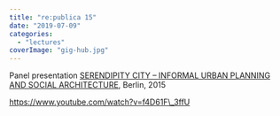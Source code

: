 ```yaml
---
title: "re:publica 15"
date: "2019-07-09"
categories: 
  - "lectures"
coverImage: "gig-hub.jpg"
---
```


Panel presentation [SERENDIPITY CITY – INFORMAL URBAN PLANNING AND SOCIAL ARCHITECTURE](https://15.re-publica.com/session/serendipity-city-informal-urban-planning-and-social-architecture), Berlin, 2015

https://www.youtube.com/watch?v=f4D61F\_3ffU
